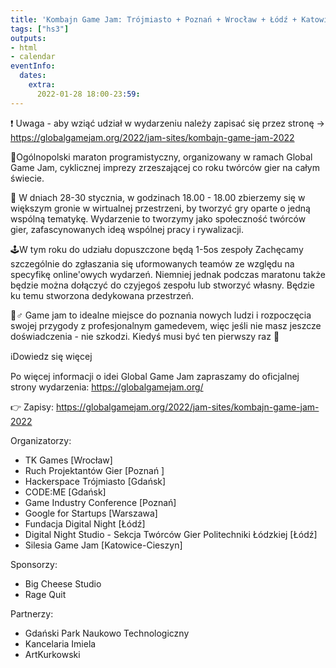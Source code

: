 ```yaml
---
title: 'Kombajn Game Jam: Trójmiasto + Poznań + Wrocław + Łódź + Katowice + Warszawa'
tags: ["hs3"]
outputs:
- html
- calendar
eventInfo:
  dates:
    extra:
      2022-01-28 18:00-23:59:
---
```

❗ Uwaga - aby wziąć udział w wydarzeniu należy zapisać się przez stronę -> <https://globalgamejam.org/2022/jam-sites/kombajn-game-jam-2022>

 🦸Ogólnopolski maraton programistyczny, organizowany w ramach Global Game Jam, cyklicznej imprezy zrzeszającej co roku twórców gier na całym świecie.

 📅 W dniach 28-30 stycznia, w godzinach 18.00 - 18.00 zbierzemy się w większym gronie w wirtualnej przestrzeni, by tworzyć gry oparte o jedną wspólną tematykę. Wydarzenie to tworzymy jako społeczność twórców gier, zafascynowanych ideą wspólnej pracy i rywalizacji.

 🕹️W tym roku do udziału dopuszczone będą 1-5os zespoły Zachęcamy szczególnie do zgłaszania się uformowanych teamów ze względu na specyfikę online'owych wydarzeń. Niemniej jednak podczas maratonu także będzie można dołączyć do czyjegoś zespołu lub stworzyć własny. Będzie ku temu stworzona dedykowana przestrzeń.

 🧙♂️ Game jam to idealne miejsce do poznania nowych ludzi i rozpoczęcia swojej przygody z profesjonalnym gamedevem, więc jeśli nie masz jeszcze doświadczenia - nie szkodzi. Kiedyś musi być ten pierwszy raz 🙂

 ℹ️Dowiedz się więcej

 Po więcej informacji o idei Global Game Jam zapraszamy do oficjalnej strony wydarzenia: <https://globalgamejam.org/>

 👉 Zapisy: <https://globalgamejam.org/2022/jam-sites/kombajn-game-jam-2022>

 Organizatorzy:  
- TK Games [Wrocław]  
- Ruch Projektantów Gier [Poznań ]  
- Hackerspace Trójmiasto [Gdańsk]  
- CODE:ME [Gdańsk]  
- Game Industry Conference [Poznań]  
- Google for Startups [Warszawa]  
- Fundacja Digital Night [Łódź]  
- Digital Night Studio - Sekcja Twórców Gier Politechniki Łódzkiej [Łódź]  
- Silesia Game Jam [Katowice-Cieszyn]

 Sponsorzy:  
- Big Cheese Studio  
- Rage Quit

 Partnerzy:  
- Gdański Park Naukowo Technologiczny  
- Kancelaria Imiela  
- ArtKurkowski

 
    